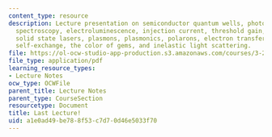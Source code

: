```yaml
---
content_type: resource
description: Lecture presentation on semiconductor quantum wells, photoluminescence
  spectroscopy, electroluminescence, injection current, threshold gain, slope efficiency,
  solid state lasers, plasmons, plasmonics, polarons, electron transfer, ferrous-ferric
  self-exchange, the color of gems, and inelastic light scattering.
file: https://ol-ocw-studio-app-production.s3.amazonaws.com/courses/3-23-electrical-optical-and-magnetic-properties-of-materials-fall-2007/a1e0ad49be788f53c7d70d46e5033f70_clean25.pdf
file_type: application/pdf
learning_resource_types:
- Lecture Notes
ocw_type: OCWFile
parent_title: Lecture Notes
parent_type: CourseSection
resourcetype: Document
title: Last Lecture!
uid: a1e0ad49-be78-8f53-c7d7-0d46e5033f70
---
```

